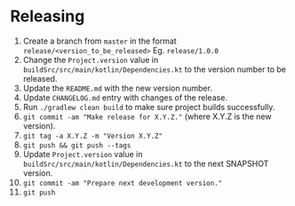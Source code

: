 Releasing
========

 1. Create a branch from `master` in the format `release/<version_to_be_released>` Eg. `release/1.0.0`
 2. Change the `Project.version` value in `buildSrc/src/main/kotlin/Dependencies.kt` to the version number to be released.
 3. Update the `README.md` with the new version number.
 6. Update `CHANGELOG.md` entry with changes of the release. 
 4. Run `./gradlew clean build` to make sure project builds successfully.
 5. `git commit -am "Make release for X.Y.Z."` (where X.Y.Z is the new version).
 6. `git tag -a X.Y.Z -m "Version X.Y.Z"`
 7. `git push && git push --tags`
 8. Update `Project.version` value in `buildSrc/src/main/kotlin/Dependencies.kt` to the next SNAPSHOT version.
 9. `git commit -am "Prepare next development version."`
 10. `git push`